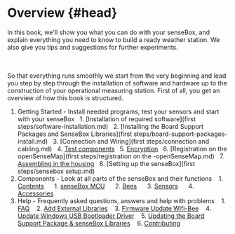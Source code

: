 # Overview {#head}
<div class="description">In this book, we'll show you what you can do with your senseBox, and explain everything you need to know to build a ready weather station. We also give you tips and suggestions for further experiments.</div>

<div class="line">
    <br>
    <br>
</div>

So that everything runs smoothly we start from the very beginning and lead you step by step through the installation of software and hardware up to the construction of your operational measuring station. First of all, you get an overview of how this book is structured.


1. Getting Started - Install needed programs, test your sensors and start with your senseBox
  1. [Installation of required software](first steps/software-installation.md)
  2. [Installing the Board Support Packages and SenseBox Libraries](first steps/board-support-packages-install.md)
  3. [Connection and Wiring](first steps/connection and cabling.md)
  4. [Test components](first-steps/component-tests.md)
  5. [Encryption](first-steps/encryption.md)
  6. [Registration on the openSenseMap](first steps/registration on the -openSenseMap.md)
  7. [Assembling in the housing](first-steps/assembling.md)
  8. [Setting up the senseBox](first steps/sensebox setup.md)
2. Components - Look at all parts of the senseBox and their functions
   1. [Contents](components/README.md)
     1. [senseBox MCU](components/sensebox-mcu.md)
     2. [Bees](components/bees/README.md)
     3. [Sensors](components/sensors/README.md)
     4. [Accessories](components/accessories/README.md)
3. Help - Frequently asked questions, answers and help with problems
   1. [FAQ](help.md)
   2. [Add External Libraries](add-external-libraries.md)
   3. [Firmware Update Wifi-Bee](additional-info.md)
   4. [Update Windows USB Bootloader Driver](win-boot-help.md)
   5. [Updating the Board Support Package & senseBox Libraries](updating_bsp_libraries.md)
   6. [Contributing](templates/README.md)
